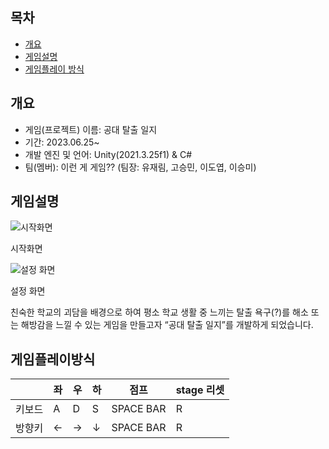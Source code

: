## 목차
- [개요](#개요)
- [게임설명](#게임설명)
- [게임플레이 방식](#게임플레이방식)

## 개요
- 게임(프로젝트) 이름: 공대 탈출 일지
- 기간: 2023.06.25~
- 개발 엔진 및 언어: Unity(2021.3.25f1) & C#
- 팀(멤버): 이런 게 게임?? (팀장: 유재림, 고승민, 이도엽, 이승미)

## 게임설명
![시작화면 ](https://s3-us-west-2.amazonaws.com/secure.notion-static.com/f6e02b10-689d-46d0-842f-c73814fa5717/pixil-frame-0_(1).png)

시작화면 

![설정 화면](https://s3-us-west-2.amazonaws.com/secure.notion-static.com/f6e02b10-689d-46d0-842f-c73814fa5717/pixil-frame-0_(1).png)

설정 화면

 친숙한 학교의 괴담을 배경으로 하여 평소 학교 생활 중 느끼는 탈출 욕구(?)를 해소 또는 해방감을 느낄 수 있는 게임을 만들고자 “공대 탈출 일지”를 개발하게 되었습니다.
## 게임플레이방식
| |좌|우|하|점프|stage 리셋|
| --- | --- | --- | --- | --- | --- |
| 키보드 | A | D | S | SPACE BAR | R |
| 방향키 | ← | → | ↓ | SPACE BAR | R |
